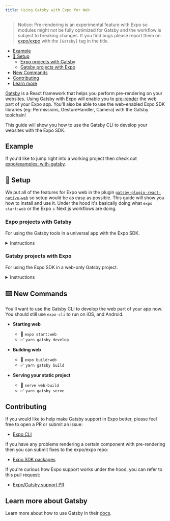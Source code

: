 ```yaml
---
title: Using Gatsby with Expo for Web
---
```


> Notice: Pre-rendering is an experimental feature with Expo so modules might not be fully optimized for Gatsby and the workflow is subject to breaking changes. If you find bugs please report them on [expo/expo](https://github.com/expo/expo/issues) with the `[Gatsby]` tag in the title.

- [Example](#example)
- [🏁 Setup](#-setup)
  - [Expo projects with Gatsby](#expo-projects-with-gatsby)
  - [Gatsby projects with Expo](#gatsby-projects-with-expo)
- [New Commands](#-new-commands)
- [Contributing](#contributing)
- [Learn more](#learn-more-about-gatsby)

[Gatsby](https://www.gatsbyjs.org/) is a React framework that helps you perform pre-rendering on your websites.
Using Gatsby with Expo will enable you to [pre-render](https://www.netlify.com/blog/2016/11/22/prerendering-explained/) the web part of your Expo app. You'll also be able to use the web-enabled Expo SDK libraries (eg: Permissions, GestureHandler, Camera) with the Gatsby toolchain!

This guide will show you how to use the Gatsby CLI to develop your websites with the Expo SDK.

## Example

If you'd like to jump right into a working project then check out [expo/examples: with-gatsby](https://github.com/expo/examples/edit/master/with-gatsby/).

## 🏁 Setup

We put all of the features for Expo web in the plugin [`gatsby-plugin-react-native-web`](https://github.com/slorber/gatsby-plugin-react-native-web) so setup would be as easy as possible. This guide will show you how to install and use it. Under the hood it's basically doing what `expo start:web` or the Expo + Next.js workflows are doing.

### Expo projects with Gatsby

For using the Gatsby tools in a universal app with the Expo SDK.

<details><summary>Instructions</summary>
<p>
  
- Create a new project - `expo init --template blank`
- Install the plugin
  - **using yarn** - `yarn add gatsby-plugin-react-native-web`
  - using npm - `npm install --save gatsby-plugin-react-native-web`
- Create a `gatsby-config.js` and use the plugin - `touch gatsby-config.js`

  `gatsby-config.js`

  ```js
  module.exports = {
    plugins: [
      `gatsby-plugin-react-native-web`,
      /* ... */
    ],
  };
  ```

- Install the babel preset: `yarn add -D babel-preset-expo`

- Create a `babel.config.js` and use the Babel preset - `touch babel.config.js`

  `babel.config.js`

  ```js
  module.exports = {
    presets: ['babel-preset-expo'],
  };
  ```

- Add `/.cache` and `/public` to your `.gitignore`
- Run `yarn gatsby develop` to try it out!

</p>
</details>

### Gatsby projects with Expo

For using the Expo SDK in a web-only Gatsby project.

<details><summary>Instructions</summary>
<p>

- Create a new Gatsby project
  - Install the CLI - `npm install -g gatsby-cli`
  - Bootstrap - `gatsby new gatsby-site`
- Install the plugin
  - **using yarn** - `yarn add react-native-web gatsby-plugin-react-native-web`
  - using npm - `npm install --save react-native-web gatsby-plugin-react-native-web`
- Create a `gatsby-config.js` and use the plugin - `touch gatsby-config.js`

  `gatsby-config.js`

  ```js
  module.exports = {
    plugins: [
      `gatsby-plugin-react-native-web`,
      /* ... */
    ],
  };
  ```

- Install the babel preset
  - **using yarn** - `yarn add -D babel-preset-expo`
  - using npm - `npm install --save-dev babel-preset-expo`
- Create a `babel.config.js` and use the Babel preset - `touch babel.config.js`

  `babel.config.js`

  ```js
  module.exports = {
    presets: ['babel-preset-expo'],
  };
  ```

- Add `/.cache` and `/public` to your `.gitignore`
- Run `yarn gatsby develop` to try it out!
- [optional] You can now install other Expo modules:
  - Core packages: `yarn add expo`
  - Gestures: `yarn add react-native-gesture-handler`
  - hooks: `yarn add react-native-web-hooks`

</p>
</details>

## ⌨️ New Commands

You'll want to use the Gatsby CLI to develop the web part of your app now. You should still use `expo-cli` to run on iOS, and Android.

- **Starting web**

  - 🚫 `expo start:web`
  - ✅ `yarn gatsby develop`

- **Building web**

  - 🚫 `expo build:web`
  - ✅ `yarn gatsby build`

- **Serving your static project**
  - 🚫 `serve web-build`
  - ✅ `yarn gatsby serve`

## Contributing

If you would like to help make Gatsby support in Expo better, please feel free to open a PR or submit an issue:

- [Expo CLI][expo-cli]

If you have any problems rendering a certain component with pre-rendering then you can submit fixes to the expo/expo repo:

- [Expo SDK packages][expo-packages]

If you're curious how Expo support works under the hood, you can refer to this pull request:

- [Expo/Gatsby support PR](https://github.com/slorber/gatsby-plugin-react-native-web/pull/14)

## Learn more about Gatsby

Learn more about how to use Gatsby in their [docs](https://www.gatsbyjs.org/docs).

[expo-packages]: https://github.com/expo/expo/tree/master/packages
[expo-cli]: https://github.com/expo/expo-cli/
